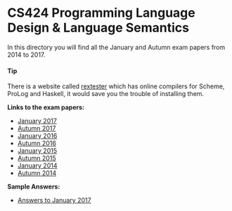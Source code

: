 # CS424 Programming Language Design & Language Semantics

In this directory you will find all the January and Autumn exam papers from 2014 to 2017.

#### Tip
There is a website called [rextester](http://rextester.com/l/scheme_online_compiler) which has online compilers for Scheme, ProLog and Haskell, it would save you the trouble of installing them.

**Links to the exam papers:**
- [January 2017](/papers/2017-CS424-January.pdf)
- [Autumn 2017](/papers/2017-CS424-Autumn.pdf)
- [January 2016](/papers/2016-CS424-January.pdf)
- [Autumn 2016](/papers/2016-CS424-Autumn.pdf)
- [January 2015](/papers/2015-CS424-January.pdf)
- [Autumn 2015](/papers/2015-CS424-Autumn.pdf)
- [January 2014](/papers/2014-CS424-January.pdf)
- [Autumn 2014](/papers/2014-CS424-Autumn.pdf)

**Sample Answers:**
- [Answers to January 2017](/answers/2017-CS424-January.md)
